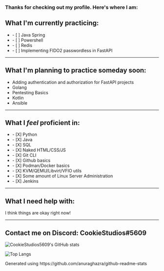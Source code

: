 

<!--
**CookieStudios5609/CookieStudios5609** is a ✨ _special_ ✨ repository because its `README.md` (this file) appears on your GitHub profile.

Here are some ideas to get you started:

- 🔭 I’m currently working on ...
- 🌱 I’m currently learning ...
- 👯 I’m looking to collaborate on ...
- 🤔 I’m looking for help with ...
- 💬 Ask me about ...
- 📫 How to reach me: ...
- 😄 Pronouns: ...
- ⚡ Fun fact: ...
-->
### Thanks for checking out my profile. Here's where I am:

## What I'm currently practicing:
<ul>
  <li>- [ ] Java Spring</li>
  <li>- [ ] Powershell</li>
  <li>- [ ] Redis</li>
  <li>- [ ] Implementing FIDO2 passwordless in FastAPI</li>
</ul>

---

## What I'm planning to practice someday soon:
<ul>
  <li>Adding authentication and authorization for FastAPI projects</li>
  <li>Golang</li>
  <li>Pentesting Basics</li>
  <li>Kotlin</li>
  <li>Ansible</li>
</ul>

---

## What I *feel* proficient in:
<ul>
  <li>- [X] Python</li>
  <li>- [X] Java</li>
  <li>- [X] SQL</li>
  <li>- [X] Naked HTML/CSS/JS</li>
  <li>- [X] Git CLI</li>
  <li>- [X] Github basics</li>
  <li>- [X] Podman/Docker basics</li>
  <li>- [X] KVM/QEMU/Libvirt/VFIO utils</li>
  <li>- [X] Some amount of Linux Server Administration</li>
  <li>- [X] Jenkins</li>
</ul>

---

## What I need help with:
<p> I think things are okay right now! </p>


---

## Contact me on Discord: CookieStudios#5609

![CookieStudios5609's GitHub stats](https://github-readme-stats.vercel.app/api?username=cookiestudios5609&show_icons=true&theme=algolia&count_private=true)

![Top Langs](https://github-readme-stats.vercel.app/api/top-langs/?username=cookiestudios5609&layout=compact&theme=algolia&count_private=true)

<p> Generated using https://github.com/anuraghazra/github-readme-stats</p>
